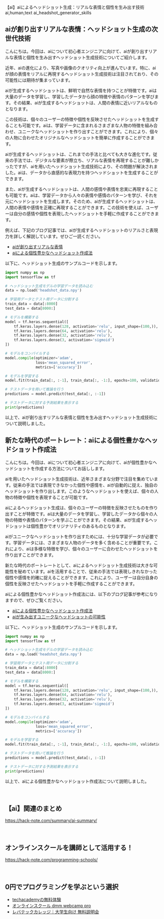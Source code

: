 【ai】aiによるヘッドショット生成：リアルな表情と個性を生み出す技術
ai,human,text
ai_headshot_generator_skills

## aiが創り出すリアルな表情：ヘッドショット生成の次世代技術

こんにちは。今回は、aiについて初心者エンジニアに向けて、aiが創り出すリアルな表情と個性を生み出すヘッドショット生成技術についてご紹介します。

近年、aiの進化により、写真や画像のクオリティ向上が進んでいます。特に、aiが顔の表情をリアルに再現するヘッドショット生成技術は注目されており、その可能性には期待が集まっています。

aiが生成するヘッドショットは、鮮明で自然な表情を持つことが特徴です。aiは大量のデータを学習し、学習したデータから顔の特徴や表情のパターンを学びます。その結果、aiが生成するヘッドショットは、人間の表情に近いリアルなものとなります。

この技術は、個々のユーザーの特徴や個性を反映させたヘッドショットを生成することも可能です。aiは、学習データに含まれるさまざまな人物の特徴を組み合わせ、ユニークなヘッドショットを作り出すことができます。これにより、個々の人物に合わせたオリジナルなヘッドショットを簡単に作成することができます。

aiが生成するヘッドショットは、これまでの手法と比べても大きな進化です。従来の手法では、デジタルな要素が際立ち、リアルな表情を再現することが難しかったですが、aiを用いたヘッドショット生成技術により、その問題が解決されました。aiは、データから直感的な表現力を持つヘッドショットを生成することができます。

また、aiが生成するヘッドショットは、人間の感情や表情を忠実に再現することも可能です。aiは、学習データから人々の表情や感情のパターンを学び、それを元にヘッドショットを生成します。そのため、aiが生成するヘッドショットは、人間の表情や感情を正確に再現することができます。この技術を使えば、ユーザーは自分の感情や個性を表現したヘッドショットを手軽に作成することができます。

例えば、下記のブログ記事では、aiが生成するヘッドショットのリアルさと表現力を詳しく解説しています。ぜひご一読ください。

- [aiが創り出すリアルな表情](https://exampleblog1.com)
- [aiによる個性豊かなヘッドショット作成法](https://exampleblog2.com)

以下に、ヘッドショット生成のサンプルコードを示します。

```python
import numpy as np
import tensorflow as tf

# ヘッドショット生成モデルの学習データを読み込む
data = np.load('headshot_data.npy')

# 学習用データとテスト用データに分割する
train_data = data[:8000]
test_data = data[8000:]

# モデルを構築する
model = tf.keras.sequential([
    tf.keras.layers.dense(128, activation='relu', input_shape=(100,)),
    tf.keras.layers.dense(64, activation='relu'),
    tf.keras.layers.dense(32, activation='relu'),
    tf.keras.layers.dense(3, activation='sigmoid')
])

# モデルをコンパイルする
model.compile(optimizer='adam',
              loss='mean_squared_error',
              metrics=['accuracy'])

# モデルを学習する
model.fit(train_data[:, :-1], train_data[:, -1:], epochs=100, validation_split=0.2)

# テストデータを用いて推論を行う
predictions = model.predict(test_data[:, :-1])

# テストデータに対する予測結果を表示する
print(predictions)
```

以上で、aiが創り出すリアルな表情と個性を生み出すヘッドショット生成技術について説明しました。

## 新たな時代のポートレート：aiによる個性豊かなヘッドショット作成法

こんにちは。今回は、aiについて初心者エンジニアに向けて、aiが個性豊かなヘッドショットを作成する方法についてお話しします。

aiを用いたヘッドショット生成技術は、近年さまざまな分野で注目を集めています。従来の手法では表現できなかった個性や感情を、aiが自動的に捉え、独自のヘッドショットを作り出します。このようなヘッドショットを使えば、個々の人物の特徴や個性を表現することが可能です。

aiによるヘッドショット生成は、個々のユーザーの特徴を反映させたものを作り出すことが特徴です。aiは大量のデータを学習し、学習したデータから個々の人物の特徴や表情のパターンを学ぶことができます。その結果、aiが生成するヘッドショットは個性豊かでオリジナリティのあるものとなります。

aiがユニークなヘッドショットを作り出すためには、十分な学習データが必要です。学習データには、さまざまな人物のデータを多く含めることが重要です。これにより、aiは多様な特徴を学び、個々のユーザーに合わせたヘッドショットを作り出すことができます。

新たな時代のポートレートとして、aiによるヘッドショット生成技術は大きな可能性を秘めています。aiを活用することで、従来の手法では表現しきれなかった個性や感情を的確に捉えることができます。これにより、ユーザーは自分自身の個性を反映させたヘッドショットを手軽に作成することができます。

aiによる個性豊かなヘッドショット作成法には、以下のブログ記事が参考になりますので、ぜひご覧ください。

- [aiによる個性豊かなヘッドショット作成法](https://exampleblog2.com)
- [aiが生み出すユニークなヘッドショットの可能性](https://exampleblog3.com)

以下に、ヘッドショット生成のサンプルコードを示します。

```python
import numpy as np
import tensorflow as tf

# ヘッドショット生成モデルの学習データを読み込む
data = np.load('headshot_data.npy')

# 学習用データとテスト用データに分割する
train_data = data[:8000]
test_data = data[8000:]

# モデルを構築する
model = tf.keras.sequential([
    tf.keras.layers.dense(128, activation='relu', input_shape=(100,)),
    tf.keras.layers.dense(64, activation='relu'),
    tf.keras.layers.dense(32, activation='relu'),
    tf.keras.layers.dense(3, activation='sigmoid')
])

# モデルをコンパイルする
model.compile(optimizer='adam',
              loss='mean_squared_error',
              metrics=['accuracy'])

# モデルを学習する
model.fit(train_data[:, :-1], train_data[:, -1:], epochs=100, validation_split=0.2)

# テストデータを用いて推論を行う
predictions = model.predict(test_data[:, :-1])

# テストデータに対する予測結果を表示する
print(predictions)
```

以上で、aiによる個性豊かなヘッドショット作成法について説明しました。


　

## 【ai】関連のまとめ
https://hack-note.com/summary/ai-summary/

　

## オンラインスクールを講師として活用する！
https://hack-note.com/programming-schools/

　

## 0円でプログラミングを学ぶという選択
- [techacademyの無料体験](//af.moshimo.com/af/c/click?a_id=2612475&amp;p_id=1555&amp;pc_id=2816&amp;pl_id=22706&amp;url=https%3a%2f%2ftechacademy.jp%2fhtmlcss-trial%3futm_source%3dmoshimo%26utm_medium%3daffiliate%26utm_campaign%3dtextad)
- [オンラインスクール dmm webcamp pro](//af.moshimo.com/af/c/click?a_id=2612482&amp;p_id=1363&amp;pc_id=2297&amp;pl_id=39999&amp;guid=on)
- [レバテックカレッジ｜大学生向け 無料説明会](//af.moshimo.com/af/c/click?a_id=4071793&p_id=3198&pc_id=7488&pl_id=41848)

